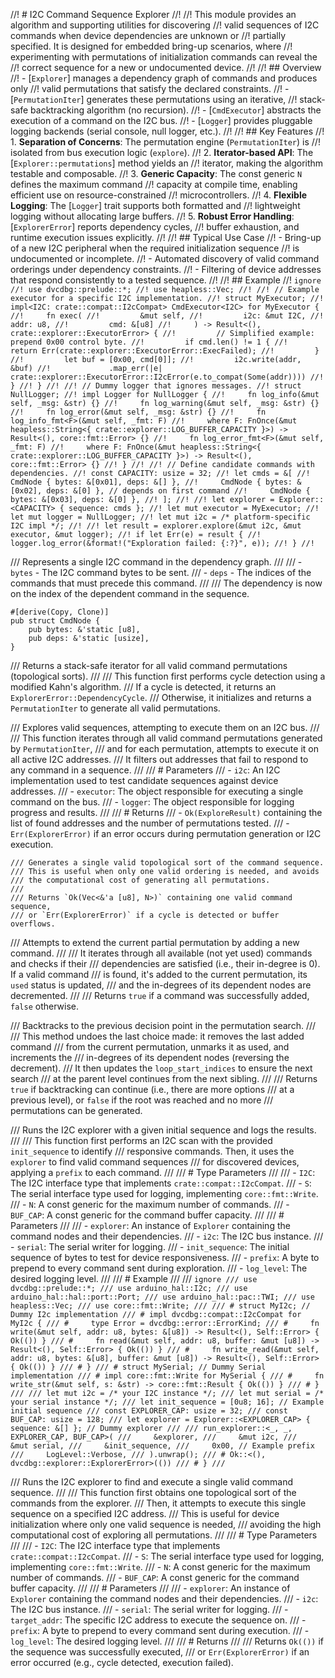 //! # I2C Command Sequence Explorer
//!
//! This module provides an algorithm and supporting utilities for discovering
//! valid sequences of I2C commands when device dependencies are unknown or
//! partially specified. It is designed for embedded bring-up scenarios, where
//! experimenting with permutations of initialization commands can reveal the
//! correct sequence for a new or undocumented device.
//!
//! ## Overview
//! - [`Explorer`] manages a dependency graph of commands and produces only
//!   valid permutations that satisfy the declared constraints.
//! - [`PermutationIter`] generates these permutations using an iterative,
//!   stack-safe backtracking algorithm (no recursion).
//! - [`CmdExecutor`] abstracts the execution of a command on the I2C bus.
//! - [`Logger`] provides pluggable logging backends (serial console, null logger, etc.).
//!
//! ## Key Features
//! 1. **Separation of Concerns**: The permutation engine (`PermutationIter`) is
//!    isolated from bus execution logic (`explore`).
//! 2. **Iterator-based API**: The [`Explorer::permutations`] method yields an
//!    iterator, making the algorithm testable and composable.
//! 3. **Generic Capacity**: The const generic `N` defines the maximum command
//!    capacity at compile time, enabling efficient use on resource-constrained
//!    microcontrollers.
//! 4. **Flexible Logging**: The [`Logger`] trait supports both formatted and
//!    lightweight logging without allocating large buffers.
//! 5. **Robust Error Handling**: [`ExplorerError`] reports dependency cycles,
//!    buffer exhaustion, and runtime execution issues explicitly.
//!
//! ## Typical Use Case
//! - Bring-up of a new I2C peripheral when the required initialization sequence
//!   is undocumented or incomplete.
//! - Automated discovery of valid command orderings under dependency constraints.
//! - Filtering of device addresses that respond consistently to a tested sequence.
//!
//! ## Example
//! ```ignore
//! use dvcdbg::prelude::*;
//! use heapless::Vec;
//!
//! // Example executor for a specific I2C implementation.
//! struct MyExecutor;
//! impl<I2C: crate::compat::I2cCompat> CmdExecutor<I2C> for MyExecutor {
//!     fn exec(
//!         &mut self,
//!         i2c: &mut I2C,
//!         addr: u8,
//!         cmd: &[u8]
//!     ) -> Result<(), crate::explorer::ExecutorError> {
//!         // Simplified example: prepend 0x00 control byte.
//!         if cmd.len() != 1 {
//!             return Err(crate::explorer::ExecutorError::ExecFailed);
//!         }
//!         let buf = [0x00, cmd[0]];
//!         i2c.write(addr, &buf)
//!             .map_err(|e| crate::explorer::ExecutorError::I2cError(e.to_compat(Some(addr))))
//!     }
//! }
//!
//! // Dummy logger that ignores messages.
//! struct NullLogger;
//! impl Logger for NullLogger {
//!     fn log_info(&mut self, _msg: &str) {}
//!     fn log_warning(&mut self, _msg: &str) {}
//!     fn log_error(&mut self, _msg: &str) {}
//!     fn log_info_fmt<F>(&mut self, _fmt: F)
//!     where F: FnOnce(&mut heapless::String<{ crate::explorer::LOG_BUFFER_CAPACITY }>) -> Result<(), core::fmt::Error> {}
//!     fn log_error_fmt<F>(&mut self, _fmt: F)
//!     where F: FnOnce(&mut heapless::String<{ crate::explorer::LOG_BUFFER_CAPACITY }>) -> Result<(), core::fmt::Error> {}
//! }
//!
//! // Define candidate commands with dependencies.
//! const CAPACITY: usize = 32;
//! let cmds = &[
//!     CmdNode { bytes: &[0x01], deps: &[] },
//!     CmdNode { bytes: &[0x02], deps: &[0] }, // depends on first command
//!     CmdNode { bytes: &[0x03], deps: &[0] },
//! ];
//!
//! let explorer = Explorer::<CAPACITY> { sequence: cmds };
//! let mut executor = MyExecutor;
//! let mut logger = NullLogger;
//! let mut i2c = /* platform-specific I2C impl */;
//!
//! let result = explorer.explore(&mut i2c, &mut executor, &mut logger);
//! if let Err(e) = result {
//!     logger.log_error(&format!("Exploration failed: {:?}", e));
//! }
//! ```

/// Represents a single I2C command in the dependency graph.
///
/// - `bytes` - The I2C command bytes to be sent.
/// - `deps` - The indices of the commands that must precede this command.
///
/// The dependency is now on the index of the dependent command in the sequence.

```
#[derive(Copy, Clone)]
pub struct CmdNode {
    pub bytes: &'static [u8],
    pub deps: &'static [usize],
}
```


/// Returns a stack-safe iterator for all valid command permutations (topological sorts).
    ///
    /// This function first performs cycle detection using a modified Kahn's algorithm.
    /// If a cycle is detected, it returns an `ExplorerError::DependencyCycle`.
    /// Otherwise, it initializes and returns a `PermutationIter` to generate all valid permutations.

/// Explores valid sequences, attempting to execute them on an I2C bus.
    ///
    /// This function iterates through all valid command permutations generated by `PermutationIter`,
    /// and for each permutation, attempts to execute it on all active I2C addresses.
    /// It filters out addresses that fail to respond to any command in a sequence.
    ///
    /// # Parameters
    /// - `i2c`: An I2C implementation used to test candidate sequences against device addresses.
    /// - `executor`: The object responsible for executing a single command on the bus.
    /// - `logger`: The object responsible for logging progress and results.
    ///
    /// # Returns
    /// - `Ok(ExploreResult)` containing the list of found addresses and the number of permutations tested.
    /// - `Err(ExplorerError)` if an error occurs during permutation generation or I2C execution.

    /// Generates a single valid topological sort of the command sequence.
    /// This is useful when only one valid ordering is needed, and avoids
    /// the computational cost of generating all permutations.
    ///
    /// Returns `Ok(Vec<&'a [u8], N>)` containing one valid command sequence,
    /// or `Err(ExplorerError)` if a cycle is detected or buffer overflows.

/// Attempts to extend the current partial permutation by adding a new command.
    ///
    /// It iterates through all available (not yet used) commands and checks if their
    /// dependencies are satisfied (i.e., their in-degree is 0). If a valid command
    /// is found, it's added to the current permutation, its `used` status is updated,
    /// and the in-degrees of its dependent nodes are decremented.
    ///
    /// Returns `true` if a command was successfully added, `false` otherwise.

/// Backtracks to the previous decision point in the permutation search.
    ///
    /// This method undoes the last choice made: it removes the last added command
    /// from the current permutation, unmarks it as used, and increments the
    /// in-degrees of its dependent nodes (reversing the decrement).
    /// It then updates the `loop_start_indices` to ensure the next search
    /// at the parent level continues from the next sibling.
    ///
    /// Returns `true` if backtracking can continue (i.e., there are more options
    /// at a previous level), or `false` if the root was reached and no more
    /// permutations can be generated.

/// Runs the I2C explorer with a given initial sequence and logs the results.
///
/// This function first performs an I2C scan with the provided `init_sequence` to identify
/// responsive commands. Then, it uses the `explorer` to find valid command sequences
/// for discovered devices, applying a `prefix` to each command.
///
/// # Type Parameters
///
/// - `I2C`: The I2C interface type that implements `crate::compat::I2cCompat`.
/// - `S`: The serial interface type used for logging, implementing `core::fmt::Write`.
/// - `N`: A const generic for the maximum number of commands.
/// - `BUF_CAP`: A const generic for the command buffer capacity.
///
/// # Parameters
///
/// - `explorer`: An instance of `Explorer` containing the command nodes and their dependencies.
/// - `i2c`: The I2C bus instance.
/// - `serial`: The serial writer for logging.
/// - `init_sequence`: The initial sequence of bytes to test for device responsiveness.
/// - `prefix`: A byte to prepend to every command sent during exploration.
/// - `log_level`: The desired logging level.
///
/// # Example
///
/// ```ignore
/// use dvcdbg::prelude::*;
/// use arduino_hal::I2c;
/// use arduino_hal::hal::port::Port;
/// use arduino_hal::pac::TWI;
/// use heapless::Vec;
/// use core::fmt::Write;
///
/// # struct MyI2c; // Dummy I2c implementation
/// # impl dvcdbg::compat::I2cCompat for MyI2c {
/// #     type Error = dvcdbg::error::ErrorKind;
/// #     fn write(&mut self, addr: u8, bytes: &[u8]) -> Result<(), Self::Error> { Ok(()) }
/// #     fn read(&mut self, addr: u8, buffer: &mut [u8]) -> Result<(), Self::Error> { Ok(()) }
/// #     fn write_read(&mut self, addr: u8, bytes: &[u8], buffer: &mut [u8]) -> Result<(), Self::Error> { Ok(()) }
/// # }
/// # struct MySerial; // Dummy Serial implementation
/// # impl core::fmt::Write for MySerial {
/// #     fn write_str(&mut self, s: &str) -> core::fmt::Result { Ok(()) }
/// # }
///
/// let mut i2c = /* your I2C instance */;
/// let mut serial = /* your serial instance */;
/// let init_sequence = [0u8; 16]; // Example initial sequence
/// const EXPLORER_CAP: usize = 32;
/// const BUF_CAP: usize = 128;
/// let explorer = Explorer::<EXPLORER_CAP> { sequence: &[] }; // Dummy explorer
///
/// run_explorer::<_, _, EXPLORER_CAP, BUF_CAP>(
///     &explorer,
///     &mut i2c,
///     &mut serial,
///     &init_sequence,
///     0x00, // Example prefix
///     LogLevel::Verbose,
/// ).unwrap();
/// # Ok::<(), dvcdbg::explorer::ExplorerError>(())
/// # }
/// ```

/// Runs the I2C explorer to find and execute a single valid command sequence.
///
/// This function first obtains one topological sort of the commands from the explorer.
/// Then, it attempts to execute this single sequence on a specified I2C address.
/// This is useful for device initialization where only one valid sequence is needed,
/// avoiding the high computational cost of exploring all permutations.
///
/// # Type Parameters
///
/// - `I2C`: The I2C interface type that implements `crate::compat::I2cCompat`.
/// - `S`: The serial interface type used for logging, implementing `core::fmt::Write`.
/// - `N`: A const generic for the maximum number of commands.
/// - `BUF_CAP`: A const generic for the command buffer capacity.
///
/// # Parameters
///
/// - `explorer`: An instance of `Explorer` containing the command nodes and their dependencies.
/// - `i2c`: The I2C bus instance.
/// - `serial`: The serial writer for logging.
/// - `target_addr`: The specific I2C address to execute the sequence on.
/// - `prefix`: A byte to prepend to every command sent during execution.
/// - `log_level`: The desired logging level.
///
/// # Returns
///
/// Returns `Ok(())` if the sequence was successfully executed,
/// or `Err(ExplorerError)` if an error occurred (e.g., cycle detected, execution failed).